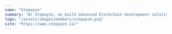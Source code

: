 ```yaml
---
name: "Stepwyze"
summary: "At Stepwyze, we build advanced blockchain development solutions for enterprises seeking automation. Our experienced team can write your technically compelling white paper, develop your token, and develop your blockchain enterprise platform."
logo: "/assets/images/members/stepwyze.png"
site: "https://www.stepwyze.io/"
---
```

